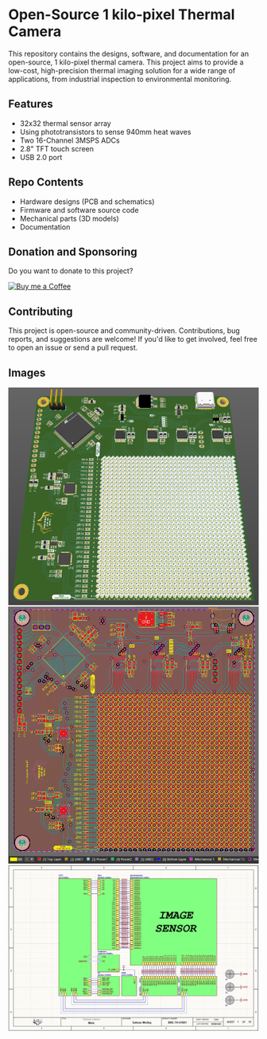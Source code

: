 # Open-Source 1 kilo-pixel Thermal Camera

This repository contains the designs, software, and documentation for an open-source, 1 kilo-pixel thermal camera. This project aims to provide a low-cost, high-precision thermal imaging solution for a wide range of applications, from industrial inspection to environmental monitoring.

## Features

* 32x32 thermal sensor array
* Using phototransistors to sense 940mm heat waves
* Two 16-Channel 3MSPS ADCs
* 2.8" TFT touch screen
* USB 2.0 port

## Repo Contents

* Hardware designs (PCB and schematics)
* Firmware and software source code
* Mechanical parts (3D models)
* Documentation

## Donation and Sponsoring
Do you want to donate to this project?

<p align="left">
  <a href="http://smotlaq.ir/LQgQF">
  <img src="https://raw.githubusercontent.com/SMotlaq/LoRa/master/bmc.png" width="200" alt="Buy me a Coffee"/>
  </a>
</p>

## Contributing

This project is open-source and community-driven. Contributions, bug reports, and suggestions are welcome! If you'd like to get involved, feel free to open an issue or send a pull request.

## Images

<p align="center">
	<img src="pics/pcb_3D.png?raw=true">
	<img src="pics/pcb_2D.png?raw=true">
  <img src="pics/sch_main.png?raw=true">
</p>
